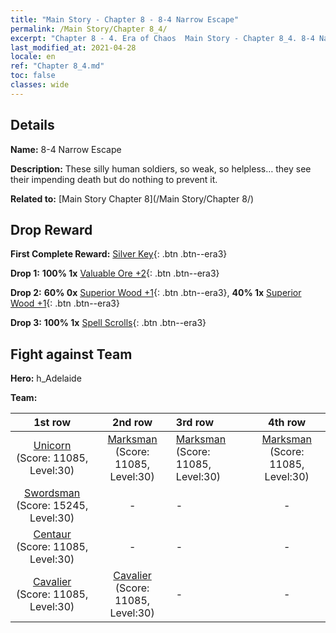 ```yaml
---
title: "Main Story - Chapter 8 - 8-4 Narrow Escape"
permalink: /Main Story/Chapter 8_4/
excerpt: "Chapter 8 - 4. Era of Chaos  Main Story - Chapter 8_4. 8-4 Narrow Escape"
last_modified_at: 2021-04-28
locale: en
ref: "Chapter 8_4.md"
toc: false
classes: wide
---
```


## Details

 **Name:** 8-4 Narrow Escape

 **Description:** These silly human soldiers, so weak, so helpless… they see their impending death but do nothing to prevent it.

 **Related to:** [Main Story Chapter 8](/Main Story/Chapter 8/)

## Drop Reward

 **First Complete Reward:** [Silver Key](/Items/con_693/){: .btn .btn--era3}

 **Drop 1:** **100% 1x** [Valuable Ore +2](/Items/mat_26/){: .btn .btn--era3}

 **Drop 2:** **60% 0x** [Superior Wood +1](/Items/mat_20/){: .btn .btn--era3}, **40% 1x** [Superior Wood +1](/Items/mat_20/){: .btn .btn--era3}

 **Drop 3:** **100% 1x** [Spell Scrolls](/Items/con_694/){: .btn .btn--era3}


## Fight against Team
 **Hero:** h_Adelaide

 **Team:**


  | 1st row | 2nd row | 3rd row | 4th row |
  |:----:|:----:|:----|:----:|
  | [Unicorn](/units/Unicorn/) (Score: 11085, Level:30)  | [Marksman](/units/Marksman/) (Score: 11085, Level:30)  | [Marksman](/units/Marksman/) (Score: 11085, Level:30)  | [Marksman](/units/Marksman/) (Score: 11085, Level:30)  |
  | [Swordsman](/units/Swordsman/) (Score: 15245, Level:30)  | - | - | - |
  | [Centaur](/units/Centaur/) (Score: 11085, Level:30)  | - | - | - |
  | [Cavalier](/units/Cavalier/) (Score: 11085, Level:30)  | [Cavalier](/units/Cavalier/) (Score: 11085, Level:30)  | - | - |


